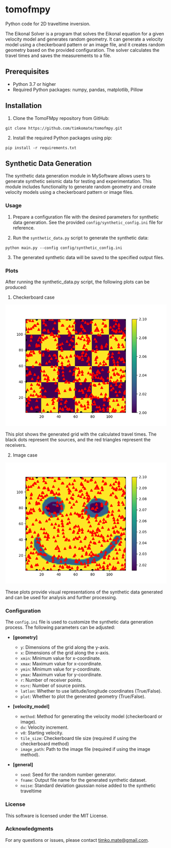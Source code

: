 # tomofmpy

Python code for 2D traveltime inversion.

The Eikonal Solver is a program that solves the Eikonal equation for a given velocity model and generates random geometry. It can generate a velocity model using a checkerboard pattern or an image file, and it creates random geometry based on the provided configuration. The solver calculates the travel times and saves the measurements to a file.

## Prerequisites

- Python 3.7 or higher
- Required Python packages: numpy, pandas, matplotlib, Pillow

## Installation

1. Clone the TomoFMpy repository from GitHub:

```shell
git clone https://github.com/timkomate/tomofmpy.git
```
2. Install the required Python packages using pip:

```
pip install -r requirements.txt
```

## Synthetic Data Generation

The synthetic data generation module in MySoftware allows users to generate synthetic seismic data for testing and experimentation. This module includes functionality to generate random geometry and create velocity models using a checkerboard pattern or image files.



### Usage

1. Prepare a configuration file with the desired parameters for synthetic data generation. See the provided `config/synthetic_config.ini` file for reference.

2. Run the `synthetic_data.py` script to generate the synthetic data:

```
python main.py --config config/synthetic_config.ini
```

3. The generated synthetic data will be saved to the specified output files.

### Plots

After running the synthetic_data.py script, the following plots can be produced:

1. Checkerboard case

![Plot](images/Figure_1.png)

This plot shows the generated grid with the calculated travel times. The black dots represent the sources, and the red triangles represent the receivers.

2. Image case

![Plot](images/Figure_2.png)

These plots provide visual representations of the synthetic data generated and can be used for analysis and further processing.

### Configuration

The `config.ini` file is used to customize the synthetic data generation process. The following parameters can be adjusted:

- **[geometry]**
  - `y`: Dimensions of the grid along the y-axis.
  - `x`: Dimensions of the grid along the x-axis.
  - `xmin`: Minimum value for x-coordinate.
  - `xmax`: Maximum value for x-coordinate.
  - `ymin`: Minimum value for y-coordinate.
  - `ymax`: Maximum value for y-coordinate.
  - `r`: Number of receiver points.
  - `nsrc`: Number of source points.
  - `latlon`: Whether to use latitude/longitude coordinates (True/False).
  - `plot`: Whether to plot the generated geometry (True/False).

- **[velocity_model]**
  - `method`: Method for generating the velocity model (checkerboard or image).
  - `dv`: Velocity increment.
  - `v0`: Starting velocity.
  - `tile_size`: Checkerboard tile size (required if using the checkerboard method)
  - `image_path`: Path to the image file (required if using the image method).

- **[general]**
  - `seed`: Seed for the random number generator.
  - `fname`: Output file name for the generated synthetic dataset.
  - `noise`: Standard deviation gaussian noise added to the synthetic traveltime



### License

This software is licensed under the MIT License.

### Acknowledgments

For any questions or issues, please contact [timko.mate@gmail.com](mailto:timko.mate@gmail.com).

